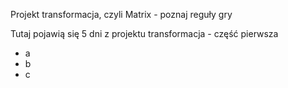 Projekt transformacja, czyli Matrix - poznaj reguły gry

Tutaj pojawią się 5 dni z projektu transformacja - część pierwsza
- a
- b
- c

